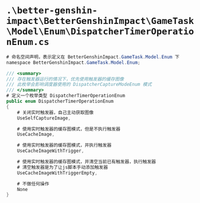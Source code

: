 # `.\better-genshin-impact\BetterGenshinImpact\GameTask\Model\Enum\DispatcherTimerOperationEnum.cs`

```cs
# 命名空间声明，表示定义在 BetterGenshinImpact.GameTask.Model.Enum 下
﻿namespace BetterGenshinImpact.GameTask.Model.Enum;

/// <summary>
/// 存在触发器运行的情况下，优先使用触发器的缓存图像
/// 此枚举会影响调度器使用的 DispatcherCaptureModeEnum 模式
/// </summary>
# 定义一个枚举类型 DispatcherTimerOperationEnum
public enum DispatcherTimerOperationEnum
{
    # 关闭实时触发器，自己主动获取图像
    UseSelfCaptureImage,

    # 使用实时触发器的缓存图模式，但是不执行触发器
    UseCacheImage,

    # 使用实时触发器的缓存图模式，并执行触发器
    UseCacheImageWithTrigger,

    # 使用实时触发器的缓存图模式，并清空当前已有触发器，执行触发器
    # 清空触发器是为了让js脚本手动添加触发器
    UseCacheImageWithTriggerEmpty,

    # 不做任何操作
    None
}
```